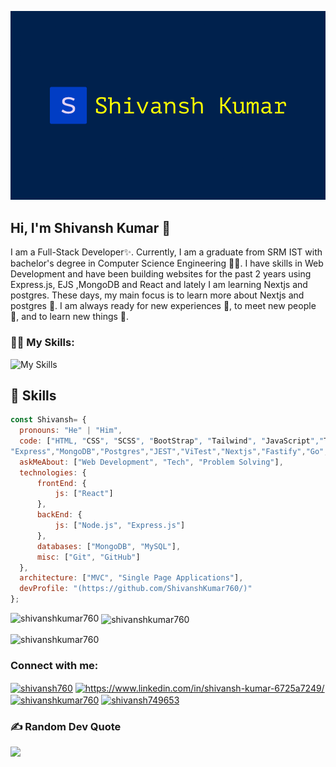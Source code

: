 ![logo](https://github.com/ShivanshKumar760/ShivanshKumar760/blob/main/logo.png)

## Hi, I'm Shivansh Kumar 👋
I am a Full-Stack Developer✨. Currently, I am a graduate from SRM IST with bachelor's degree in Computer Science Engineering  🧑‍💻. I have skills in Web Development and have been building websites for the past 2 years using Express.js, EJS ,MongoDB and React and lately I am learning Nextjs and postgres. These days, my main focus is to learn more about Nextjs and postgres 🐷. I am always ready for new experiences 🐥, to meet new people 🐸, and to learn new things 🤩.

### 🧑‍💻 My Skills:
![My Skills](https://skillicons.dev/icons?i=next,react,tailwind,prisma,pug,postgresql,mongodb,redis,javascript,nodejs,express,ts,docker,go,linux&perline=5)

## 🧰 Skills 

```javascript
const Shivansh= {
  pronouns: "He" | "Him",
  code: ["HTML, "CSS", "SCSS", "BootStrap", "Tailwind", "JavaScript","Typescript","React",
"Express","MongoDB","Postgres","JEST","ViTest","Nextjs","Fastify","Go","Python","Flask","django","prisma","Java"],
  askMeAbout: ["Web Development", "Tech", "Problem Solving"],
  technologies: {
      frontEnd: {
          js: ["React"]
      },
      backEnd: {
          js: ["Node.js", "Express.js"]
      },
      databases: ["MongoDB", "MySQL"],
      misc: ["Git", "GitHub"]
  },
  architecture: ["MVC", "Single Page Applications"],
  devProfile: "(https://github.com/ShivanshKumar760/)"
};
```


<p><img align="left" src="https://github-readme-stats.vercel.app/api/top-langs?username=shivanshkumar760&show_icons=true&locale=en&layout=compact" alt="shivanshkumar760" /></p>

<p>&nbsp;<img align="center" src="https://github-readme-stats.vercel.app/api?username=shivanshkumar760&show_icons=true&locale=en" alt="shivanshkumar760" /></p>

<p><img align="center" src="https://github-readme-streak-stats.herokuapp.com/?user=shivanshkumar760&" alt="shivanshkumar760" /></p>


<h3 align="left">Connect with me:</h3>
<p align="left">
<a href="https://codepen.io/shivansh760" target="blank"><img align="center" src="https://raw.githubusercontent.com/rahuldkjain/github-profile-readme-generator/master/src/images/icons/Social/codepen.svg" alt="shivansh760" height="30" width="40" /></a>
<a href="https://linkedin.com/in/https://www.linkedin.com/in/shivansh-kumar-6725a7249/" target="blank"><img align="center" src="https://raw.githubusercontent.com/rahuldkjain/github-profile-readme-generator/master/src/images/icons/Social/linked-in-alt.svg" alt="https://www.linkedin.com/in/shivansh-kumar-6725a7249/" height="30" width="40" /></a>
<a href="https://www.hackerrank.com/shivanshkumar760" target="blank"><img align="center" src="https://raw.githubusercontent.com/rahuldkjain/github-profile-readme-generator/master/src/images/icons/Social/hackerrank.svg" alt="shivanshkumar760" height="30" width="40" /></a>
<a href="https://www.leetcode.com/shivansh749653" target="blank"><img align="center" src="https://raw.githubusercontent.com/rahuldkjain/github-profile-readme-generator/master/src/images/icons/Social/leet-code.svg" alt="shivansh749653" height="30" width="40" /></a>

### ✍️ Random Dev Quote
![](https://quotes-github-readme.vercel.app/api?type=horizontal&theme=tokyonight)

<!-- Proudly created with GPRM ( https://gprm.itsvg.in ) -->
